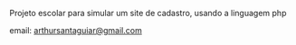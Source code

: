 Projeto escolar para simular um site de cadastro, usando a linguagem php

email: arthursantaguiar@gmail.com

